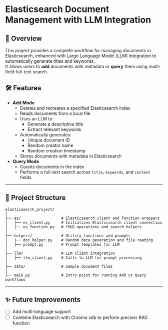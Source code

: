 # Elasticsearch Document Management with LLM Integration

## 📌 Overview
This project provides a complete workflow for managing documents in Elasticsearch, enhanced with Large Language Model (LLM) integration to automatically generate titles and keywords.  
It allows users to **add** documents with metadata or **query** them using multi-field full-text search.

## 🛠 Features
- **Add Mode**
  - Deletes and recreates a specified Elasticsearch index
  - Reads documents from a local file
  - Uses an LLM to:
    - Generate a descriptive title
    - Extract relevant keywords
  - Automatically generates:
    - Unique document ID
    - Random creator name
    - Random creation timestamp
  - Stores documents with metadata in Elasticsearch
- **Query Mode**
  - Counts documents in the index
  - Performs a full-text search across `title`, `keywords`, and `content` fields

---

## 📂 Project Structure
```
elasticsearch_project/
│
├── es/                  # Elasticsearch client and function wrappers
│   ├── es_client.py     # Initializes Elasticsearch client connection
│   ├── es_function.py   # CRUD operations and search helpers
│
├── helpers/             # Utility functions and prompts
│   ├── doc_helper.py    # Random data generation and file reading
│   ├── prompt.py        # Prompt templates for LLM
│
├── llm/                 # LLM client integration
│   ├── llm_client.py    # Calls to LLM for prompt processing
│
├── data/                # Sample document files
│
├── main.py              # Entry point for running Add or Query workflows
```

---

## ✨ Future Improvements

- [ ] Add multi-language support
- [ ] Combine Elasticsearch with Chroma vdb to perform preciser RAG function
